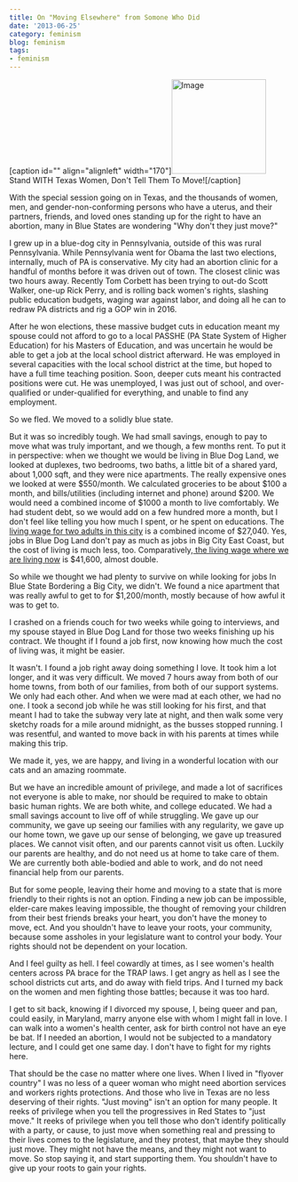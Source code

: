 ```yaml
---
title: On "Moving Elsewhere" from Somone Who Did
date: '2013-06-25'
category: feminism
blog: feminism
tags:
- feminism
---
```


[caption id="" align="alignleft" width="170"]<a href="http://www.nikkilizmurray.com/wp-content/uploads/2013/06/standwithtexaswomen_zpsbe2912e7.png"><img id="i-194" class="size-full wp-image " title="stand with texas women" src="http://www.nikkilizmurray.com/wp-content/uploads/2013/06/standwithtexaswomen_zpsbe2912e7.png?w=170" alt="Image" width="170" height="170" /></a> Stand WITH Texas Women, Don't Tell Them To Move![/caption]

With the special session going on in Texas, and the thousands of women, men, and gender-non-conforming persons who have a uterus, and their partners, friends, and loved ones standing up for the right to have an abortion, many in Blue States are wondering "Why don't they just move?"

<!--more-->

I grew up in a blue-dog city in Pennsylvania, outside of this was rural Pennsylvania. While Pennsylvania went for Obama the last two elections, internally, much of PA is conservative. My city had an abortion clinic for a handful of months before it was driven out of town. The closest clinic was two hours away. Recently Tom Corbett has been trying to out-do Scott Walker, one-up Rick Perry, and is rolling back women's rights, slashing public education budgets, waging war against labor, and doing all he can to redraw PA districts and rig a GOP win in 2016.

After he won elections, these massive budget cuts in education meant my spouse could not afford to go to a local PASSHE (PA State System of Higher Education) for his Masters of Education, and was uncertain he would be able to get a job at the local school district afterward. He was employed in several capacities with the local school district at the time, but hoped to have a full time teaching position. Soon, deeper cuts meant his contracted positions were cut. He was unemployed, I was just out of school, and over-qualified or under-qualified for everything, and unable to find any employment.

So we fled. We moved to a solidly blue state.

But it was so incredibly tough. We had small savings, enough to pay to move what was truly important, and we though, a few months rent. To put it in perspective: when we thought we would be living in Blue Dog Land, we looked at duplexes, two bedrooms, two baths, a little bit of a shared yard, about 1,000 sqft, and they were nice apartments. The really expensive ones we looked at were $550/month. We calculated groceries to be about $100 a month, and bills/utilities (including internet and phone) around $200. We would need a combined income of $1000 a month to live comfortably. We had student debt, so we would add on a few hundred more a month, but I don't feel like telling you how much I spent, or he spent on educations. The <a href="http://livingwage.mit.edu/counties/42049">living wage for two adults in this city</a> is a combined income of $27,040. Yes, jobs in Blue Dog Land don't pay as much as jobs in Big City East Coast, but the cost of living is much less, too. Comparatively,<a href="http://livingwage.mit.edu/counties/24031"> the living wage where we are living now</a> is $41,600, almost double.

So while we thought we had plenty to survive on while looking for jobs In Blue State Bordering a Big City, we didn't. We found a nice apartment that was really awful to get to for $1,200/month, mostly because of how awful it was to get to.

I crashed on a friends couch for two weeks while going to interviews, and my spouse stayed in Blue Dog Land for those two weeks finishing up his contract. We thought if I found a job first, now knowing how much the cost of living was, it might be easier.

It wasn't. I found a job right away doing something I love. It took him a lot longer, and it was very difficult. We moved 7 hours away from both of our home towns, from both of our families, from both of our support systems. We only had each other. And when we were mad at each other, we had no one. I took a second job while he was still looking for his first, and that meant I had to take the subway very late at night, and then walk some very sketchy roads for a mile around midnight, as the busses stopped running. I was resentful, and wanted to move back in with his parents at times while making this trip.

We made it, yes, we are happy, and living in a wonderful location with our cats and an amazing roommate.

But we have an incredible amount of privilege, and made a lot of sacrifices not everyone is able to make, nor should be required to make to obtain basic human rights. We are both white, and college educated. We had a small savings account to live off of while struggling. We gave up our community, we gave up seeing our families with any regularity, we gave up our home town, we gave up our sense of belonging, we gave up treasured places. We cannot visit often, and our parents cannot visit us often. Luckily our parents are healthy, and do not need us at home to take care of them. We are currently both able-bodied and able to work, and do not need financial help from our parents.

But for some people, leaving their home and moving to a state that is more friendly to their rights is not an option. Finding a new job can be impossible, elder-care makes leaving impossible, the thought of removing your children from their best friends breaks your heart, you don't have the money to move, ect. And you shouldn't have to leave your roots, your community, because some assholes in your legislature want to control your body. Your rights should not be dependent on your location.

And I feel guilty as hell. I feel cowardly at times, as I see women's health centers across PA brace for the TRAP laws. I get angry as hell as I see the school districts cut arts, and do away with field trips. And I turned my back on the women and men fighting those battles; because it was too hard.

I get to sit back, knowing if I divorced my spouse, I, being queer and pan, could easily, in Maryland, marry anyone else with whom I might fall in love. I can walk into a women's health center, ask for birth control not have an eye be bat. If I needed an abortion, I would not be subjected to a mandatory lecture, and I could get one same day. I don't have to fight for my rights here.

That should be the case no matter where one lives. When I lived in "flyover country" I was no less of a queer woman who might need abortion services and workers rights protections. And those who live in Texas are no less deserving of their rights. "Just moving" isn't an option for many people. It reeks of privilege when you tell the progressives in Red States to "just move." It reeks of privilege when you tell those who don't identify politically with a party, or cause, to just move when something real and pressing to their lives comes to the legislature, and they protest, that maybe they should just move. They might not have the means, and they might not want to move. So stop saying it, and start supporting them. You shouldn't have to give up your roots to gain your rights.
